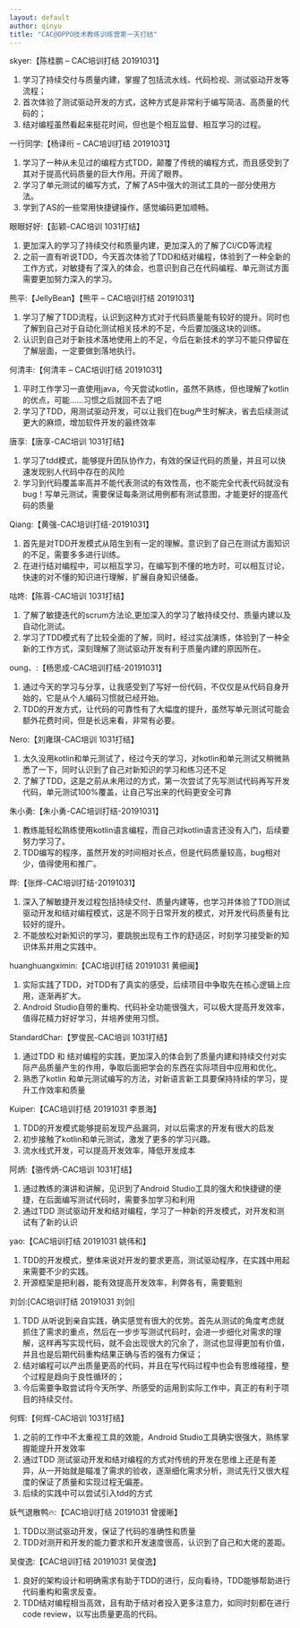```yaml
---
layout: default
author: qinyu
title: "CAC@OPPO技术教练训练营第一天打结"
---
```


skyer:【陈桂鹏 – CAC培训打结 20191031】
1. 学习了持续交付与质量内建，掌握了包括流水线、代码检视、测试驱动开发等流程；
2. ​首次体验了测试驱动开发的方式，这种方式是非常利于编写简洁、高质量的代码的；
3. 结对编程虽然看起来挺花时间，但也是个相互监督、相互学习的过程。

一行同学:【杨译绗 – CAC培训打结 20191031】
1. 学习了一种从未见过的编程方式TDD，颠覆了传统的编程方式，而且感受到了其对于提高代码质量的巨大作用。开阔了眼界。
2. 学习了单元测试的编写方式，了解了AS中强大的测试工具的一部分使用方法。
3. 学到了AS的一些常用快捷键操作，感觉编码更加顺畅。

眼眼好好:【彭颖-CAC培训 1031打结】
1. 更加深入的学习了持续交付和质量内建，更加深入的了解了CI/CD等流程
2. ​之前一直有听说TDD，今天首次体验了TDD和结对编程，体验到了一种全新的工作方式，对敏捷有了深入的体会，也意识到自己在代码编程、单元测试方面需要更加努力深入的学习。

熊平:【JellyBean】【熊平 – CAC培训打结 20191031】
1. 学习了解了TDD流程，认识到这种方式对于代码质量能有较好的提升。同时也了解到自己对于自动化测试相关技术的不足，今后要加强这块的训练。
2. 认识到自己对于新技术落地使用上的不足，​今后在新技术的学习不能只停留在了解层面，一定要做到落地执行。

何清丰:【何清丰 – CAC培训打结 20191031】
1. 平时工作学习一直使用java，今天尝试kotlin，虽然不熟练，但也理解了kotlin的优点，可能……习惯之后就回不去了吧
2. 学习了TDD，用测试驱动开发，可以让我们在bug产生时解决，省去后续测试更大的麻烦，增加软件开发的最终效率

唐享:【唐享-CAC培训 1031打结】
1. 学习了tdd模式，能够提升团队协作力，有效的保证代码的质量，并且可以快速发现别人代码中存在的风险
2. 学习到代码覆盖率高并不能代表测试的有效性高，也不能完全代表代码就没有bug！写单元测试，需要保证每条测试用例都有测试意图，才能更好的提高代码的质量

Qiang:【黄强-CAC培训打结-20191031】
1. 首先是对TDD开发模式从陌生到有一定的理解。意识到了自己在测试方面知识的不足，需要多多进行训练。
2. 在进行结对编程中，可以相互学习，在编写到不懂的地方时，可以相互讨论，快速的对不懂的知识进行理解，扩展自身知识储备。

咕咚:【陈蓉-CAC培训 1031打结】
1. 了解了敏捷迭代的scrum方法论,更加深入的学习了敏持续交付、质量内建以及自动化测试。
2. ​学习了TDD模式有了比较全面的了解，同时，经过实战演练，体验到了一种全新的工作方式，深刻理解了测试驱动开发有利于质量内建的原因所在。

oung、:【杨思成-CAC培训打结-20191031】
1. 通过今天的学习与分享，让我感受到了写好一份代码，不仅仅是从代码自身开始的，它是从个人编码习惯就已经开始。
2. TDD的开发方式，让代码的可靠性有了大幅度的提升，虽然写单元测试可能会额外花费时间，但是长远来看，非常有必要。

Nero:【刘雍琪-CAC培训 1031打结】
1. 太久没用kotlin和单元测试了，经过今天的学习，对kotlin和单元测试又稍微熟悉了一下，同时认识到了自己对新知识的学习和练习还不足
2. ​了解了TDD，这是之前从未用过的方式，第一次尝试了先写测试代码再写开发代码，单元测试100%覆盖，让自己写出来的代码更安全可靠

朱小勇:【朱小勇-CAC培训打结-20191031】
1. 教练能轻松熟练使用kotlin语言编程，而自己对kotlin语言还没有入门，后续要努力学习了。
2. TDD编写的程序，虽然开发的时间相对长点，但是代码质量较高，bug相对少，值得使用和推广。

晔:【张烨-CAC培训打结-20191031】
1. 深入了解敏捷开发过程包括持续交付、质量内建等，也学习并体验了TDD测试驱动开发和结对编程模式，这是不同于日常开发的模式，对开发代码质量有比较好的提升。
2. 不能放松对新知识的学习，要跳脱出现有工作的舒适区，时刻学习接受新的知识体系并用之实践中。

huanghuangximin:【CAC培训打结 20191031 黄细闽】
1. 实际实践了TDD，对TDD有了真实的感受，后续项目中争取先在核心逻辑上应用，逐渐再扩大。
2. Android Studio自带的重构、代码补全功能很强大，可以极大提高开发效率，值得花精力好好学习，并培养使用习惯。

StandardChar:【罗俊民-CAC培训 1031打结】
1. 通过TDD 和 结对编程的实践，更加深入的体会到了质量内建和持续交付对实际产品质量产生的作用，争取后面把学会的东西在实际项目中应用和优化。
2. ​熟悉了kotlin 和单元测试编写的方法，对新语言新工具要保持持续的学习，提升工作效率和质量
   
Kuiper:【CAC培训打结 20191031 李景海】
1. TDD的开发模式能够提前发现产品漏洞，对以后需求的开发有很大的启发
2. 初步接触了kotlin和单元测试，激发了更多的学习兴趣。
3. 流水线式开发，可以提高开发效率，降低开发成本

阿炳:【骆传炳-CAC培训 1031打结】
1. 通过教练的演讲和讲解，见识到了Android Studio工具的强大和快捷键的便捷，在后面编写测试代码时，需要多加学习和利用
2. ​通过TDD 测试驱动开发和结对编程，学习了一种新的开发模式，对开发和测试有了新的认识

yao:【CAC培训打结 20191031 姚伟和】
1. TDD的开发模式，整体来说对开发的要求更高，测试驱动程序，在实践中用起来需要不少的实践。
2. 开源框架是把利器，能有效提高开发效率，利弊各有，需要甄别

刘剑:[CAC培训打结 20191031 刘剑]
1. TDD 从听说到亲自实践，确实感觉有很大的优势。首先从测试的角度考虑就抓住了需求的重点，然后在一步步写测试代码时，会进一步细化对需求的理解，这样再写实现代码，就不会出现很大的冗余了，测试也显得更加有价值，并且也是后期代码重构结果正确与否的强有力保证；
2. 结对编程可以产出质量更高的代码，并且在写代码过程中也会有思维碰撞，整个过程是趋向于良性循环的；
3. 今后需要争取尝试将今天所学、所感受的运用到实际工作中，​真正的有利于项目的持续交付。

何辉:【何辉-CAC培训 1031打结】
1. 之前的工作中不太重视工具的效能，Android Studio工具确实很强大，熟练掌握能提升开发效率
2. ​通过TDD 测试驱动开发和结对编程的方式对传统的开发在思维上还是有差异，从一开始就是瞄准了需求的验收，逐渐细化需求分析，测试先行又很大程度的保证了质量和实现过程无偏差。
3. 后续的实践中可以尝试引入tdd的方式

妖气退散鸭🔥:【CAC培训打结 20191031 曾援晰】
1. TDD以测试驱动开发，保证了代码的准确性和质量
2. TDD对测开和开发的能力要求和开发速度很高，认识到了自己和大佬的差距。         

吴俊逸:【CAC培训打结 20191031 吴俊逸】
1. 良好的架构设计和明确需求有助于TDD的进行，反向看待，TDD能够帮助进行代码重构和需求反查。
2. TDD结对编程相当高效，且有助于结对者投入更多注意力，如同时刻都在进行code review，以写出质量更高的代码。

